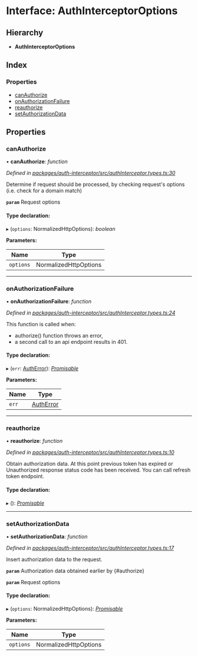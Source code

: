 # Interface: AuthInterceptorOptions

## Hierarchy

* **AuthInterceptorOptions**

## Index

### Properties

* [canAuthorize](authinterceptoroptions.md#canauthorize)
* [onAuthorizationFailure](authinterceptoroptions.md#onauthorizationfailure)
* [reauthorize](authinterceptoroptions.md#reauthorize)
* [setAuthorizationData](authinterceptoroptions.md#setauthorizationdata)

## Properties

###  canAuthorize

• **canAuthorize**: *function*

*Defined in [packages/auth-interceptor/src/authInterceptor.types.ts:30](https://github.com/headline-1/coolio/blob/420fd1d/packages/auth-interceptor/src/authInterceptor.types.ts#L30)*

Determine if request should be processed, by checking request's options (i.e. check for a domain match)

**`param`** Request options

#### Type declaration:

▸ (`options`: NormalizedHttpOptions): *boolean*

**Parameters:**

Name | Type |
------ | ------ |
`options` | NormalizedHttpOptions |

___

###  onAuthorizationFailure

• **onAuthorizationFailure**: *function*

*Defined in [packages/auth-interceptor/src/authInterceptor.types.ts:24](https://github.com/headline-1/coolio/blob/420fd1d/packages/auth-interceptor/src/authInterceptor.types.ts#L24)*

This function is called when:
- authorize() function throws an error,
- a second call to an api endpoint results in 401.

#### Type declaration:

▸ (`err`: [AuthError](../classes/autherror.md)): *[Promisable](../README.md#promisable)*

**Parameters:**

Name | Type |
------ | ------ |
`err` | [AuthError](../classes/autherror.md) |

___

###  reauthorize

• **reauthorize**: *function*

*Defined in [packages/auth-interceptor/src/authInterceptor.types.ts:10](https://github.com/headline-1/coolio/blob/420fd1d/packages/auth-interceptor/src/authInterceptor.types.ts#L10)*

Obtain authorization data. At this point previous token has expired or
Unauthorized response status code has been received. You can call refresh token endpoint.

#### Type declaration:

▸ (): *[Promisable](../README.md#promisable)*

___

###  setAuthorizationData

• **setAuthorizationData**: *function*

*Defined in [packages/auth-interceptor/src/authInterceptor.types.ts:17](https://github.com/headline-1/coolio/blob/420fd1d/packages/auth-interceptor/src/authInterceptor.types.ts#L17)*

Insert authorization data to the request.

**`param`** Authorization data obtained earlier by {#authorize}

**`param`** Request options

#### Type declaration:

▸ (`options`: NormalizedHttpOptions): *[Promisable](../README.md#promisable)*

**Parameters:**

Name | Type |
------ | ------ |
`options` | NormalizedHttpOptions |
